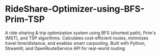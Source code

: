 # RideShare-Optimizer-using-BFS-Prim-TSP
A ride-sharing &amp; trip optimization system using BFS (shortest path), Prim's (MST), and TSP algorithms. Calculates cost-efficient routes, minimizes travel time/distance, and enables smart carpooling. Built with Python, Streamlit, and OpenRouteService API for real-world routing
